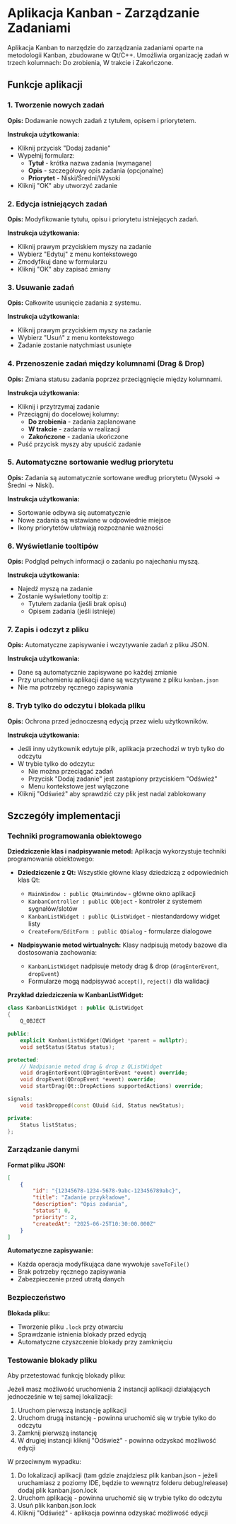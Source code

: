 # Aplikacja Kanban - Zarządzanie Zadaniami

Aplikacja Kanban to narzędzie do zarządzania zadaniami oparte na metodologii Kanban, zbudowane w Qt/C++. Umożliwia organizację zadań w trzech kolumnach: Do zrobienia, W trakcie i Zakończone.

## Funkcje aplikacji

### 1. Tworzenie nowych zadań

**Opis:** Dodawanie nowych zadań z tytułem, opisem i priorytetem.

**Instrukcja użytkowania:**

- Kliknij przycisk "Dodaj zadanie"
- Wypełnij formularz:
  - **Tytuł** - krótka nazwa zadania (wymagane)
  - **Opis** - szczegółowy opis zadania (opcjonalne)
  - **Priorytet** - Niski/Średni/Wysoki
- Kliknij "OK" aby utworzyć zadanie

### 2. Edycja istniejących zadań

**Opis:** Modyfikowanie tytułu, opisu i priorytetu istniejących zadań.

**Instrukcja użytkowania:**

- Kliknij prawym przyciskiem myszy na zadanie
- Wybierz "Edytuj" z menu kontekstowego
- Zmodyfikuj dane w formularzu
- Kliknij "OK" aby zapisać zmiany

### 3. Usuwanie zadań

**Opis:** Całkowite usunięcie zadania z systemu.

**Instrukcja użytkowania:**

- Kliknij prawym przyciskiem myszy na zadanie
- Wybierz "Usuń" z menu kontekstowego
- Zadanie zostanie natychmiast usunięte

### 4. Przenoszenie zadań między kolumnami (Drag & Drop)

**Opis:** Zmiana statusu zadania poprzez przeciągnięcie między kolumnami.

**Instrukcja użytkowania:**

- Kliknij i przytrzymaj zadanie
- Przeciągnij do docelowej kolumny:
  - **Do zrobienia** - zadania zaplanowane
  - **W trakcie** - zadania w realizacji
  - **Zakończone** - zadania ukończone
- Puść przycisk myszy aby upuścić zadanie

### 5. Automatyczne sortowanie według priorytetu

**Opis:** Zadania są automatycznie sortowane według priorytetu (Wysoki → Średni → Niski).

**Instrukcja użytkowania:**

- Sortowanie odbywa się automatycznie
- Nowe zadania są wstawiane w odpowiednie miejsce
- Ikony priorytetów ułatwiają rozpoznanie ważności

### 6. Wyświetlanie tooltipów

**Opis:** Podgląd pełnych informacji o zadaniu po najechaniu myszą.

**Instrukcja użytkowania:**

- Najedź myszą na zadanie
- Zostanie wyświetlony tooltip z:
  - Tytułem zadania (jeśli brak opisu)
  - Opisem zadania (jeśli istnieje)

### 7. Zapis i odczyt z pliku

**Opis:** Automatyczne zapisywanie i wczytywanie zadań z pliku JSON.

**Instrukcja użytkowania:**

- Dane są automatycznie zapisywane po każdej zmianie
- Przy uruchomieniu aplikacji dane są wczytywane z pliku `kanban.json`
- Nie ma potrzeby ręcznego zapisywania

### 8. Tryb tylko do odczytu i blokada pliku

**Opis:** Ochrona przed jednoczesną edycją przez wielu użytkowników.

**Instrukcja użytkowania:**

- Jeśli inny użytkownik edytuje plik, aplikacja przechodzi w tryb tylko do odczytu
- W trybie tylko do odczytu:
  - Nie można przeciągać zadań
  - Przycisk "Dodaj zadanie" jest zastąpiony przyciskiem "Odśwież"
  - Menu kontekstowe jest wyłączone
- Kliknij "Odśwież" aby sprawdzić czy plik jest nadal zablokowany

## Szczegóły implementacji

### Techniki programowania obiektowego

**Dziedziczenie klas i nadpisywanie metod:**
Aplikacja wykorzystuje techniki programowania obiektowego:

- **Dziedziczenie z Qt:** Wszystkie główne klasy dziedziczą z odpowiednich klas Qt:

  - `MainWindow : public QMainWindow` - główne okno aplikacji
  - `KanbanController : public QObject` - kontroler z systemem sygnałów/slotów
  - `KanbanListWidget : public QListWidget` - niestandardowy widget listy
  - `CreateForm/EditForm : public QDialog` - formularze dialogowe

- **Nadpisywanie metod wirtualnych:** Klasy nadpisują metody bazowe dla dostosowania zachowania:
  - `KanbanListWidget` nadpisuje metody drag & drop (`dragEnterEvent`, `dropEvent`)
  - Formularze mogą nadpisywać `accept()`, `reject()` dla walidacji

**Przykład dziedziczenia w KanbanListWidget:**

```cpp
class KanbanListWidget : public QListWidget
{
    Q_OBJECT

public:
    explicit KanbanListWidget(QWidget *parent = nullptr);
    void setStatus(Status status);

protected:
    // Nadpisanie metod drag & drop z QListWidget
    void dragEnterEvent(QDragEnterEvent *event) override;
    void dropEvent(QDropEvent *event) override;
    void startDrag(Qt::DropActions supportedActions) override;

signals:
    void taskDropped(const QUuid &id, Status newStatus);

private:
    Status listStatus;
};
```

### Zarządzanie danymi

**Format pliku JSON:**

```json
[
	{
		"id": "{12345678-1234-5678-9abc-123456789abc}",
		"title": "Zadanie przykładowe",
		"description": "Opis zadania",
		"status": 0,
		"priority": 2,
		"createdAt": "2025-06-25T10:30:00.000Z"
	}
]
```

**Automatyczne zapisywanie:**

- Każda operacja modyfikująca dane wywołuje `saveToFile()`
- Brak potrzeby ręcznego zapisywania
- Zabezpieczenie przed utratą danych

### Bezpieczeństwo

**Blokada pliku:**

- Tworzenie pliku `.lock` przy otwarciu
- Sprawdzanie istnienia blokady przed edycją
- Automatyczne czyszczenie blokady przy zamknięciu

### Testowanie blokady pliku

Aby przetestować funkcję blokady pliku:

Jeżeli masz możliwość uruchomienia 2 instancji aplikacji działających jednocześnie w tej samej lokalizacji:

1. Uruchom pierwszą instancję aplikacji
2. Uruchom drugą instancję - powinna uruchomić się w trybie tylko do odczytu
3. Zamknij pierwszą instancję
4. W drugiej instancji kliknij "Odśwież" - powinna odzyskać możliwość edycji

W przeciwnym wypadku:

1. Do lokalizacji aplikacji (tam gdzie znajdziesz plik kanban.json - jeżeli uruchamiasz z poziomy IDE, będzie to wewnątrz folderu debug/release) dodaj plik kanban.json.lock
2. Uruchom aplikację - powinna uruchomić się w trybie tylko do odczytu
3. Usuń plik kanban.json.lock
4. Kliknij "Odśwież" - aplikacja powinna odzyskać możliwość edycji
